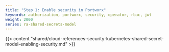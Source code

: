 ```yaml
---
title: "Step 1: Enable security in Portworx"
keywords: authorization, portworx, security, operator, rbac, jwt
weight: 2000
series: ra-shared-secrets-model
---
```


{{< content "shared/cloud-references-security-kubernetes-shared-secret-model-enabling-security.md" >}}
